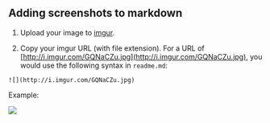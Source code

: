 ## Adding screenshots to markdown

1) Upload your image to [imgur](http://imgur.com/).

2) Copy your imgur URL (with file extension). For a URL of [http://i.imgur.com/GQNaCZu.jpg](http://i.imgur.com/GQNaCZu.jpg),
you would use the following syntax in `readme.md`:

```
![](http://i.imgur.com/GQNaCZu.jpg)
```

Example:

![](http://i.imgur.com/GQNaCZu.jpg)
